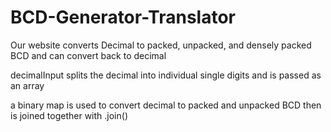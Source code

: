 # BCD-Generator-Translator
Our website converts Decimal to packed, unpacked, and densely packed BCD and can convert back to decimal

decimalInput splits the decimal into individual single digits and is passed as an array

a binary map is used to convert decimal to packed and unpacked BCD then is joined together with .join()